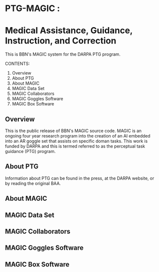 # PTG-MAGIC : 
# Medical Assistance, Guidance, Instruction, and Correction 

This is BBN's MAGIC system for the DARPA PTG program.  

CONTENTS:
1. Overview
2. About PTG
3. About MAGIC
4. MAGIC Data Set
5. MAGIC Collaborators
6. MAGIC Goggles Software
7. MAGIC Box Software

## Overview
This is the public release of BBN's MAGIC source code.  MAGIC is an ongoing four year research program into the creation of an AI embedded into an AR goggle set that assists on specific doman tasks.  This work is funded by DARPA and this is termed referred to as the perceptual task guidance (PTG) program. 

## About PTG
Information about PTG can be found in the press, at the DARPA website, or by reading the original BAA.

## About MAGIC
## MAGIC Data Set
## MAGIC Collaborators
## MAGIC Goggles Software
## MAGIC Box Software
